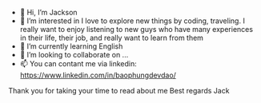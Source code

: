 - 👋 Hi, I’m Jackson
- 👀 I’m interested in  I love to explore new things by coding, traveling. I really want to enjoy listening to new guys who have many experiences in their life, 
      their job, and really want to learn from them
- 🌱 I’m currently learning English
- 💞️ I’m looking to collaborate on ...
- 📫 You can contant me via linkedin: https://www.linkedin.com/in/baophungdevdao/

Thank you for taking your time to read about me
Best regards
Jack
<!---
baophunggia/baophunggia is a ✨ special ✨ repository because its `README.md` (this file) appears on your GitHub profile.
You can click the Preview link to take a look at your changes.
--->
